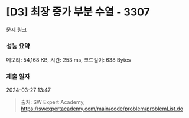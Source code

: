 # [D3] 최장 증가 부분 수열 - 3307 

[문제 링크](https://swexpertacademy.com/main/code/problem/problemDetail.do?contestProbId=AWBOKg-a6l0DFAWr) 

### 성능 요약

메모리: 54,168 KB, 시간: 253 ms, 코드길이: 638 Bytes

### 제출 일자

2024-03-27 13:47



> 출처: SW Expert Academy, https://swexpertacademy.com/main/code/problem/problemList.do